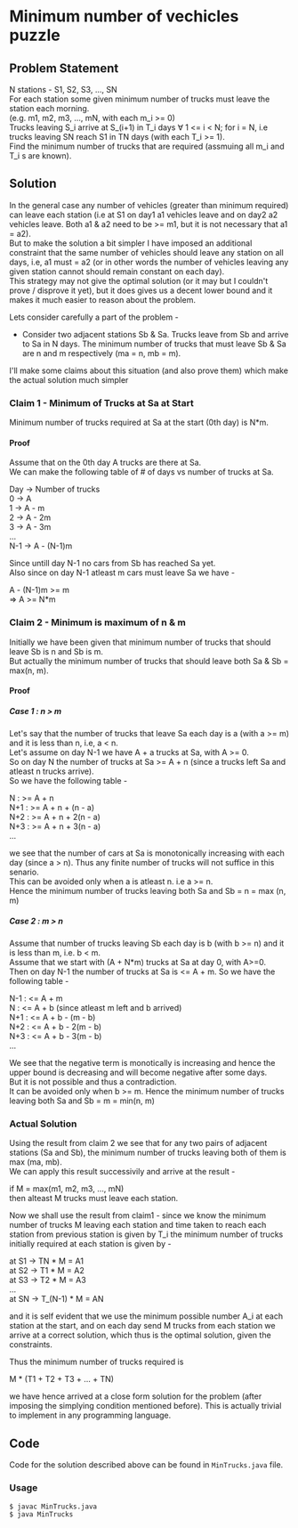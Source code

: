 # Minimum number of vechicles puzzle

## Problem Statement

N stations - S1, S2, S3, ..., SN  
For each station some given minimum number of trucks must leave the station each morning.  
(e.g. m1, m2, m3, ..., mN, with each m_i >= 0)  
Trucks leaving S_i arrive at S_(i+1) in T_i days ∀ 1 <= i < N; for i = N, i.e trucks leaving SN reach S1 in TN days (with each T_i >= 1).  
Find the minimum number of trucks that are required (assmuing all m_i and T_i s are known). 

## Solution

In the general case any number of vehicles (greater than minimum required) can leave each station (i.e at S1 on day1 a1 vehicles leave and on day2 a2 vehicles leave. Both a1 & a2 need to be >= m1, but it is not necessary that a1 = a2).  
But to make the solution a bit simpler I have imposed an additional constraint that the same number of vehicles should leave any station on all days, i.e, a1 must = a2 (or in other words the number of vehicles leaving any given station cannot should remain constant on each day).  
This strategy may not give the optimal solution (or it may but I couldn't prove / disprove it yet), but it does gives us a decent lower bound and it makes it much easier to reason about the problem.

Lets consider carefully a part of the problem -  
 - Consider two adjacent stations Sb & Sa. Trucks leave from Sb and arrive to Sa in N days. The minimum number of trucks that must leave Sb & Sa are n and m respectively (ma = n, mb = m).  

I'll make some claims about this situation (and also prove them) which make the actual solution much simpler

### Claim 1 - Minimum of Trucks at Sa at Start

Minimum number of trucks required at Sa at the start (0th day) is N*m.

#### Proof
Assume that on the 0th day A trucks are there at Sa.  
We can make the following table of # of days vs number of trucks at Sa.

Day -> Number of trucks  
0 -> A  
1 -> A - m  
2 -> A - 2m  
3 -> A - 3m  
...  
N-1 -> A - (N-1)m

Since untill day N-1 no cars from Sb has reached Sa yet.  
Also since on day N-1 atleast m cars must leave Sa we have -

A - (N-1)m >= m  
=> A >= N*m

### Claim 2 - Minimum is maximum of n & m

Initially we have been given that minimum number of trucks that should leave Sb is n and Sb is m.  
But actually the minimum number of trucks that should leave both Sa & Sb = max(n, m).

#### Proof

##### Case 1 : n > m

Let's say that the number of trucks that leave Sa each day is a (with a >= m) and it is less than n, i.e, a < n.  
Let's assume on day N-1 we have A + a trucks at Sa, with A >= 0.  
So on day N the number of trucks at Sa >= A + n (since a trucks left Sa and atleast n trucks arrive).  
So we have the following table -

N   : >= A + n  
N+1 : >= A + n + (n - a)  
N+2 : >= A + n + 2(n - a)  
N+3 : >= A + n + 3(n - a)  
...

we see that the number of cars at Sa is monotonically increasing with each day (since a > n). Thus any finite number of trucks will not suffice in this senario.  
This can be avoided only when a is atleast n. i.e a >= n.   
Hence the minimum number of trucks leaving both Sa and Sb = n = max (n, m)

##### Case 2 : m > n 

Assume that number of trucks leaving Sb each day is b (with b >= n) and it is less than m, i.e. b < m.  
Assume that we start with (A + N*m) trucks at Sa at day 0, with A>=0.  
Then on day N-1 the number of trucks at Sa is <= A + m.
So we have the following table -

N-1 : <= A + m   
N   : <=  A + b (since atleast m left and b arrived)  
N+1 : <= A + b - (m - b)  
N+2 : <= A + b - 2(m - b)  
N+3 : <= A + b - 3(m - b)  
...

We see that the negative term is monotically is increasing and hence the upper bound is decreasing and will become negative after some days.  
But it is not possible and thus a contradiction.  
It can be avoided only when b >= m.
Hence the minimum number of trucks leaving both Sa and Sb = m = min(n, m)

### Actual Solution

Using the result from claim 2 we see that for any two pairs of adjacent stations (Sa and Sb), the minimum number of trucks leaving both of them is max (ma, mb).  
We can apply this result successivily and arrive at the result - 

if M = max(m1, m2, m3, ..., mN)  
then alteast M trucks must leave each station.

Now we shall use the result from claim1 - since we know the minimum number of trucks M leaving each station and time taken to reach each station from previous station is given by T_i the minimum number of trucks initially required at each station is given by - 

at S1 -> TN * M = A1  
at S2 -> T1 * M = A2   
at S3 -> T2 * M = A3  
...  
at SN -> T_(N-1) * M = AN    

and it is self evident that we use the minimum possible number A_i at each station at the start, and on each day send M trucks from each station we arrive at a correct solution, which thus is the optimal solution, given the constraints.  

Thus the minimum number of trucks required is  

M * (T1 + T2 + T3 + ... + TN)

we have hence arrived at a close form solution for the problem (after imposing the simplying condition mentioned before). This is actually trivial to implement in any programming language.

## Code

Code for the solution described above can be found in `MinTrucks.java` file.

### Usage

```
$ javac MinTrucks.java
$ java MinTrucks
```